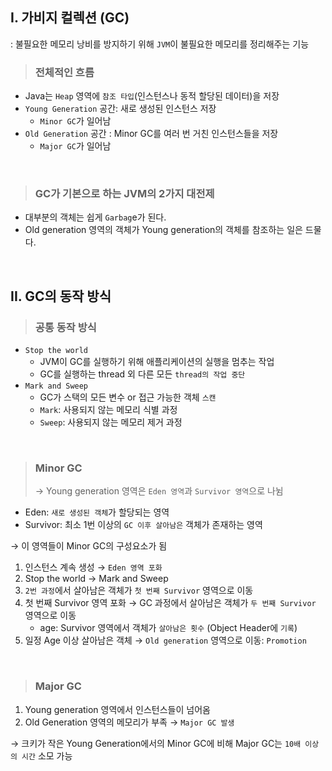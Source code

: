 ## I. 가비지 컬렉션 (GC)

: 불필요한 메모리 낭비를 방지하기 위해 `JVM`이 불필요한 메모리를 정리해주는 기능

> ### 전체적인 흐름

- Java는 `Heap` 영역에 `참조 타입`(인스턴스나 동적 할당된 데이터)을 저장
- `Young Generation` 공간: 새로 생성된 인스턴스 저장
  - `Minor GC`가 일어남
- `Old Generation` 공간 : Minor GC를 여러 번 거친 인스턴스들을 저장
  - `Major GC`가 일어남

<br>

> ### GC가 기본으로 하는 JVM의 2가지 대전제

- 대부분의 객체는 쉽게 `Garbag`e가 된다.
- Old generation 영역의 객체가 Young generation의 객체를 참조하는 일은 드물다.

<br>

## II. GC의 동작 방식

> ### 공통 동작 방식

- `Stop the world`
  - JVM이 GC를 실행하기 위해 애플리케이션의 실행을 멈추는 작업
  - GC를 실행하는 thread 외 다른 모든 `thread의 작업 중단`
- `Mark and Sweep`
  - GC가 스택의 모든 변수 or 접근 가능한 객체 `스캔`
  - `Mark`: 사용되지 않는 메모리 식별 과정
  - `Sweep`: 사용되지 않는 메모리 제거 과정

<br>

> ### Minor GC
>
> → Young generation 영역은 `Eden 영역`과 `Survivor 영역`으로 나뉨

- Eden: `새로 생성된 객체`가 할당되는 영역
- Survivor: 최소 1번 이상의 `GC 이후 살아남은` 객체가 존재하는 영역

→ 이 영역들이 Minor GC의 구성요소가 됨

1. 인스턴스 계속 생성 → `Eden 영역 포화`
2. Stop the world → Mark and Sweep
3. `2번 과정`에서 살아남은 객체가 `첫 번째 Survivor` 영역으로 이동
4. 첫 번째 Survivor 영역 포화 → GC 과정에서 살아남은 객체가 `두 번째 Survivor` 영역으로 이동
   - age: Survivor 영역에서 객체가 `살아남은 횟수` (Object Header에 `기록`)
5. 일정 Age 이상 살아남은 객체 → `Old generation` 영역으로 이동: `Promotion`

<br>

> ### Major GC

1. Young generation 영역에서 인스턴스들이 넘어옴
2. Old Generation 영역의 메모리가 부족 → `Major GC 발생`

→ 크키가 작은 Young Generation에서의 Minor GC에 비해 Major GC는 `10배 이상의 시간` 소모 가능
